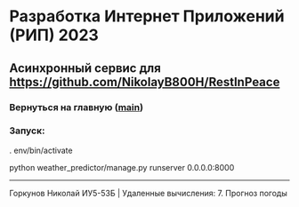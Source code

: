 # Разработка Интернет Приложений (РИП) 2023
## Асинхронный сервис для https://github.com/NikolayB800H/RestInPeace
### Вернуться на главную ([main](https://github.com/NikolayB800H/RestInPeaceAsyncService/tree/main))
### Запуск:
. env/bin/activate

python weather_predictor/manage.py runserver 0.0.0.0:8000

---
Горкунов Николай ИУ5-53Б | Удаленные вычисления: 7. Прогноз погоды